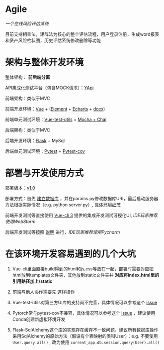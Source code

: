 # Agile
*一个在线风险评估系统*

目前支持相乘法，矩阵法为核心的整个评估流程，用户登录注册，生成word报表和资产风险柱状图，历史评估系统修改删除等功能

# 架构与整体开发环境
整体架构： **前后端分离**

API集成化测试平台（包含MOCK请求）：[YApi](https://github.com/YMFE/yapi "YApi")


前端架构：类似于MVC

前端开发环境：[Vue](https://cn.vuejs.org/ "Vue") + ([Element](https://github.com/ElemeFE/element "Element") + [Echarts](https://echarts.baidu.com/index.html "Echarts") + [docx](https://github.com/dolanmiu/docx "docx"))

前端单元测试环境：[Vue-test-utils](https://github.com/vuejs/vue-test-utils "Vue-test-utils") + [Mocha + Chai](https://github.com/vuejs/vue-cli/blob/dev/packages/%40vue/cli-plugin-unit-mocha/README.md "Mocha + Chai")


后端架构：类似于MVC

后端开发环境：[Flask](http://flask.pocoo.org/docs/1.0/ "Flask") + MySql

后端单元测试环境：[Pytest](https://docs.pytest.org/en/latest/ "Pytest") + [Pytest-cov](https://github.com/pytest-dev/pytest-cov "Pytest-cov")

# 部署与开发使用方式
部署版本：[v1.0](https://github.com/voldemortX/Agile/tree/v1.0/backend)

部署方式：首先 [建立数据库](https://github.com/voldemortX/Agile/blob/v1.0/dbCreate.sql) ，并在params.py修改数据库URI，最后启动服务器方法根据实际情况（e.g. python server.py）, [具体环境细节](https://github.com/voldemortX/Agile/tree/v1.0/backend/configs.txt)

前端开发测试等直接使用 [Vue-cli 3](https://cli.vuejs.org/zh/) 提供的集成开发测试可视化UI, *IDE玩家推荐使用WebStorm*

后端开发测试等按照 [说明](https://github.com/voldemortX/Agile/tree/v1.0/backend/configs.txt) 进行，*IDE玩家推荐使用Pycharm*

# 在该环境开发容易遇到的几个大坑
1. Vue-cli里面直接build得到的html和js,css等放在一起，部署时需要对应把html放到templates文件夹，其他放到static文件夹并 **对应将index.html里的引用路径加上/static**

2. 前端与他人协作需要先 [这样操作](https://github.com/voldemortX/Agile/blob/v1.0/frontend/README.md)

3. Vue-test-utils对第三方UI库的支持尚不完善，具体情况可以参考这个 [issue](https://github.com/vuejs/vue-test-utils/issues/1221)

4. Pytorch常与pytest-cov不兼容，具体情况可以参考这个 [issue](https://github.com/pytest-dev/pytest-cov/issues/293) ，建议使用Conda创建新虚拟环境开发

5. Flask-SqlAlchemy这个库的实现存在缓存不一致问题，建议所有数据库操作采用SqlAlchemy的原始方法（假设有个表映射的类叫User）：e.g. 不要使用 ```User.query.all()``` , 改为使用 ```current_app.db.session.query(User).all()```

